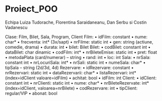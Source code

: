 # Proiect_POO
Echipa Luiza Tudorache, Florentina Saraidaneanu, Dan Serbu si Costin Vadanescu

Clase: Film, Bilet, Sala, Program, Client 
Film: 
•	idFilm: constant
•	nume: char*
•	frecventa: int* (3x/sapt)
•	nrFilme: static int
•	gen: string (actiune, comedie, drama)
•	durata: int
•	bilet: Bilet
Bilet:
•	codBilet: constant int
•	dataBilet: char dinamic
•	codFilm: int*
•	nrBileteEmise: static int 
•	pret: float
•	metodaPlata (card/numerar) – string
•	rand: int
•	loc: int
Sala: 
•	nrSala: constant int
•	nrLocuriSala: int*
•	nrSali: static int
•	numeSala: char*
•	tipSala – string (2d/3d, 4d) 
Rezervare:
•	idRezervare: constant
•	nrRezervari: static int
•	dataRezervarii: char*
•	listaRezervari: int* (index=idClient valoare=idFilm)
•	achitat: bool
•	idFilm: int 
Client:
•	idClient: constant int
•	nrClienti: static int
•	nume: char* 
•	nrBileteRezervate: int*(index=idClient, valoarea=nrBilete)
•	codRezervare: int
•	tipClient: regular/VIP
•	abonat: bool
